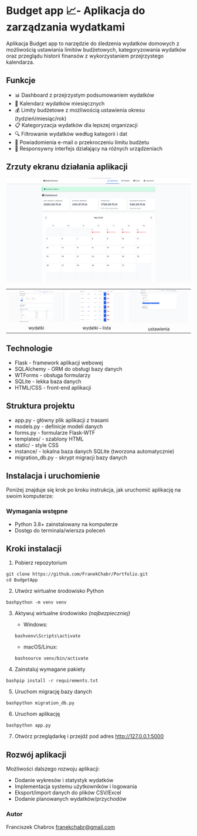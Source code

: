 # Budget app 📈- Aplikacja do zarządzania wydatkami
Aplikacja Budget app to narzędzie do śledzenia wydatków domowych z możliwością ustawiania limitów budżetowych, kategoryzowania wydatków oraz przeglądu historii finansów z wykorzystaniem przejrzystego kalendarza.

## Funkcje

- 📊 Dashboard z przejrzystym podsumowaniem wydatków
- 📅 Kalendarz wydatków miesięcznych
- 💰 Limity budżetowe z możliwością ustawienia okresu (tydzień/miesiąc/rok)
- 📋 Kategoryzacja wydatków dla lepszej organizacji
- 🔍 Filtrowanie wydatków według kategorii i dat
- 📧 Powiadomienia e-mail o przekroczeniu limitu budżetu
- 📱 Responsywny interfejs działający na różnych urządzeniach

## Zrzuty ekranu działania aplikacji

![dashboard](screenshots/dashboard1.png)

<table>
  <tr>
    <td align="center">
      <img src="screenshots/expenses.png" width="320"/><br/>
      <sub>wydatki</sub>
    </td>
    <td align="center">
      <img src="screenshots/expenses2.png" width="320"/><br/>
      <sub>wydatki – lista</sub>
    </td>
    <td align="center">
      <img src="screenshots/settings1.png" width="320"/><br/>
      <sub>ustawienia</sub>
    </td>
  </tr>
</table>



## Technologie

- Flask - framework aplikacji webowej
- SQLAlchemy - ORM do obsługi bazy danych
- WTForms - obsługa formularzy
- SQLite - lekka baza danych
- HTML/CSS - front-end aplikacji

## Struktura projektu

- app.py - główny plik aplikacji z trasami
- models.py - definicje modeli danych
- forms.py - formularze Flask-WTF
- templates/ - szablony HTML
- static/ - style CSS
- instance/ - lokalna baza danych SQLite (tworzona automatycznie)
- migration_db.py - skrypt migracji bazy danych

## Instalacja i uruchomienie
Poniżej znajduje się krok po kroku instrukcja, jak uruchomić aplikację na swoim komputerze:
### Wymagania wstępne
- Python 3.8+ zainstalowany na komputerze
- Dostęp do terminala/wiersza poleceń

## Kroki instalacji
1. Pobierz repozytorium
```
git clone https://github.com/FranekChabr/Portfolio.git
cd BudgetApp
```

2. Utwórz wirtualne środowisko Python
```
bashpython -m venv venv
```

3. Aktywuj wirtualne środowisko *(najbezpieczniej)*
    - Windows:
    ```
    bashvenv\Scripts\activate
    ```
    - macOS/Linux:
    ```
    bashsource venv/bin/activate
    ```

4. Zainstaluj wymagane pakiety
```
bashpip install -r requirements.txt
```

5. Uruchom migrację bazy danych
```
bashpython migration_db.py
```

6. Uruchom aplikację
```
bashpython app.py
```
7. Otwórz przeglądarkę i przejdź pod adres http://127.0.0.1:5000

## Rozwój aplikacji
Możliwości dalszego rozwoju aplikacji:

- Dodanie wykresów i statystyk wydatków
- Implementacja systemu użytkowników i logowania
- Eksport/import danych do plików CSV/Excel
- Dodanie planowanych wydatków/przychodów

### Autor
Franciszek Chabros 
franekchabr@gmail.com
